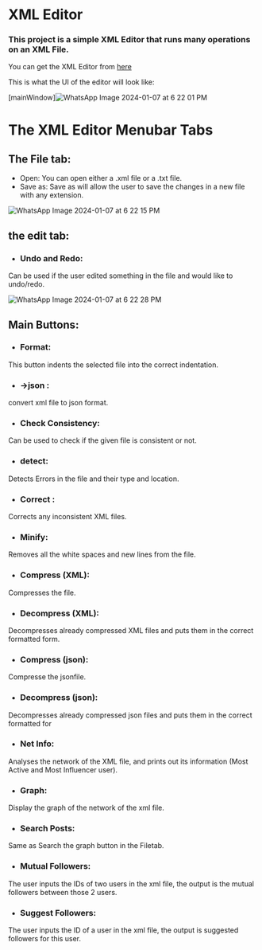 # XML Editor

### This project is a simple XML Editor that runs many operations on an XML File.

You can get the XML Editor from [here](https://drive.google.com/drive/folders/1TUx6i0-l33tgP7xjfZSNygwbEjtzdtn1)

This is what the UI of the editor will look like:

[mainWindow]![WhatsApp Image 2024-01-07 at 6 22 01 PM](https://github.com/AhmedEissaeng/D_S-Project/assets/91396631/20049bfb-a247-4285-acf3-5d0fa518d393)



# The XML Editor Menubar Tabs
## The File tab:
* Open: You can open either a .xml file or a .txt file.
* Save as: Save as will allow the user to save the changes in a new file with any extension.

![WhatsApp Image 2024-01-07 at 6 22 15 PM](https://github.com/AhmedEissaeng/D_S-Project/assets/91396631/b50cb76f-0b19-49a8-b3aa-ae3f46c8de28)


## the edit tab:
* ### Undo and Redo: 
Can be used if the user edited something in the file and would like to undo/redo.

![WhatsApp Image 2024-01-07 at 6 22 28 PM](https://github.com/AhmedEissaeng/D_S-Project/assets/91396631/5bff0835-8dc8-409b-a2d7-562e8ea66e63)


## Main Buttons:
* ### Format: 
This button indents the selected file into the correct indentation.
* ### ->json : 
convert xml file to json format.
* ### Check Consistency: 
Can be used to check if the given file is consistent or not.
* ### detect: 
Detects Errors in the file and their type and location.
* ### Correct : 
Corrects any inconsistent XML files.
* ### Minify: 
Removes all the white spaces and new lines from the file.
* ### Compress (XML): 
Compresses the file.
* ### Decompress (XML): 
Decompresses already compressed XML files and puts them in the correct formatted form.
* ### Compress (json): 
Compresse the jsonfile.
* ### Decompress (json): 
Decompresses already compressed json files and puts them in the correct formatted for
* ### Net Info: 
Analyses the network of the XML file, and prints out its information (Most Active and Most Influencer user).
* ### Graph: 
Display the graph of the network of the xml file.
* ### Search Posts: 
Same as Search the graph button in the Filetab.
* ### Mutual Followers: 
The user inputs the IDs of two users in the xml file, the output is the mutual followers between those 2 users.
* ### Suggest Followers: 
The user inputs the ID of a user in the xml file, the output is suggested followers for this user.
